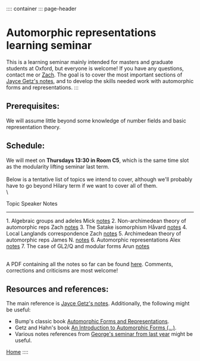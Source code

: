 :::: container
::: page-header
# Automorphic representations learning seminar

This is a learning seminar mainly intended for masters and graduate
students at Oxford, but everyone is welcome! If you have any questions,
contact me or [Zach](https://www.maths.ox.ac.uk/people/zhechen.feng).
The goal is to cover the most important sections of [Jayce Getz\'s
notes](https://services.math.duke.edu/~jgetz/aut_reps.pdf), and to
develop the skills needed work with automorphic forms and
representations.
:::

## Prerequisites:

We will assume little beyond some knowledge of number fields and basic
representation theory.

## Schedule:

We will meet on **Thursdays 13:30 in Room C5**, which is the same time
slot as the modularity lifting seminar last term.\
\
Below is a tentative list of topics we intend to cover, although we\'ll
probably have to go beyond Hilary term if we want to cover all of them.\
\

  Topic                                            Speaker    Notes
  ------------------------------------------------ ---------- ----------------------------------
  1\. Algebraic groups and adeles                  Mick       [notes](notes/notes.pdf#page=1)
  2\. Non-archimedean theory of automorphic reps   Zach       [notes](notes/notes.pdf#page=4)
  3\. The Satake isomorphism                       Håvard     [notes](notes/notes.pdf#page=7)
  4\. Local Langlands correspondence               Zach       [notes](notes/notes.pdf#page=10)
  5\. Archimedean theory of automorphic reps       James N.   [notes](notes/notes.pdf#page=12)
  6\. Automorphic representations                  Alex       [notes](notes/notes.pdf#page=15)
  7\. The case of GL2/Q and modular forms          Arun       [notes](notes/notes.pdf#page=17)

\
A PDF containing all the notes so far can be found
[here](notes/notes.pdf). Comments, corrections and criticisms are most
welcome!

## Resources and references:

The main reference is [Jayce Getz\'s
notes](https://services.math.duke.edu/~jgetz/aut_reps.pdf).
Additionally, the following might be useful:

-   Bump\'s classic book [Automorphic Forms and
    Representations](https://typo.iwr.uni-heidelberg.de/fileadmin/groups/arithgeo/templates/data/Hauptseminare/Literature-WS13/bump-automorphic_forms_and_representations.pdf).
-   Getz and Hahn\'s book [An Introduction to Automorphic Forms
    (\...)](https://sites.duke.edu/heekyounghahn/?page_id=117).
-   Various notes references from [George\'s seminar from last
    year](https://users.ox.ac.uk/~kebl6248/LanglandsSeminar.html) might
    be useful.

[Home](../index.html)
::::
